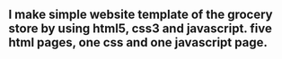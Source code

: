I make simple website template of the grocery store by using html5, css3 and javascript.
five html pages, one css and one javascript page.
----------------------------------------------------------------------------------------
